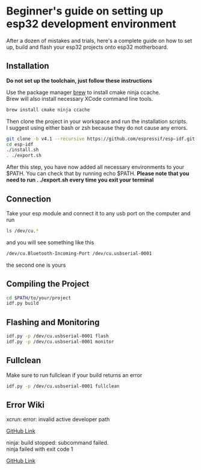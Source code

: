 # Beginner's guide on setting up esp32 development environment

After a dozen of mistakes and trials, here's a complete guide on how to set up, build and flash your esp32 projects onto esp32 motherboard.

## Installation

**Do not set up the toolchain, just follow these instructions**


Use the package manager [brew](https://brew.sh/) to install cmake ninja ccache.  
Brew will also install necessary XCode command line tools.

```bash
brew install cmake ninja ccache
```

Then clone the project in your workspace and run the installation scripts.  
I suggest using either bash or zsh because they do not cause any errors.


```bash
git clone -b v4.1 --recursive https://github.com/espressif/esp-idf.git
cd esp-idf
./install.sh
. ./export.sh
```

After this step, you have now added all necessary environments to your $PATH. You can check that by running echo $PATH. **Please note that you need to run . ./export.sh every time you exit your terminal**


## Connection

Take your esp module and connect it to any usb port on the computer and run
```bash
ls /dev/cu.*
```
and you will see something like this
```bash
/dev/cu.Bluetooth-Incoming-Port	/dev/cu.usbserial-0001
```
the second one is yours

## Compiling the Project

```bash
cd $PATH/to/your/project
idf.py build
```

## Flashing and Monitoring
```bash
idf.py -p /dev/cu.usbserial-0001 flash
idf.py -p /dev/cu.usbserial-0001 monitor
```

## Fullclean
Make sure to run fullclean if your build returns an error
```bash
idf.py -p /dev/cu.usbserial-0001 fullclean
```

## Error Wiki

xcrun: error: invalid active developer path  

[GitHub Link](https://github.com/espressif/esptool/issues/540#issuecomment-687324586)  

ninja: build stopped: subcommand failed.  
ninja failed with exit code 1  

[GitHub Link](https://github.com/espressif/esptool/issues/540#issuecomment-681863191)
